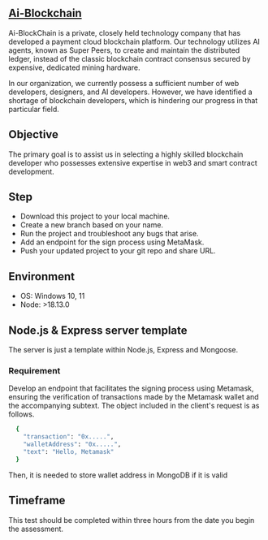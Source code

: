 ## [Ai-Blockchain](https://www.linkedin.com/company/aiblockchain/)
Ai-BlockChain is a private, closely held technology company that has developed a payment cloud blockchain platform. Our technology utilizes AI agents, known as Super Peers, to create and maintain the distributed ledger, instead of the classic blockchain contract consensus secured by expensive, dedicated mining hardware.

In our organization, we currently possess a sufficient number of web developers, designers, and AI developers. However, we have identified a shortage of blockchain developers, which is hindering our progress in that particular field.


## Objective
The primary goal is to assist us in selecting a highly skilled blockchain developer who possesses extensive expertise in web3 and smart contract development.

## Step
- Download this project to your local machine.
- Create a new branch based on your name.
- Run the project and troubleshoot any bugs that arise.
- Add an endpoint for the sign process using MetaMask.
- Push your updated project to your git repo and share URL.

## Environment
- OS: Windows 10, 11
- Node: >18.13.0

## Node.js & Express server template
The server is just a template within Node.js, Express and Mongoose.


### Requirement 
Develop an endpoint that facilitates the signing process using Metamask, ensuring the verification of transactions made by the Metamask wallet and the accompanying subtext.
The object included in the client's request is as follows.

```bash
  {
    "transaction": "0x.....",
    "walletAddress": "0x.....",
    "text": "Hello, Metamask"
  }
```

Then, it is needed to store wallet address in MongoDB if it is valid

## Timeframe
This test should be completed within three hours from the date you begin the assessment.
